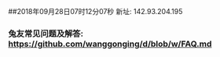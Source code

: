 ##2018年09月28日07时12分07秒 新址: 142.93.204.195
### 兔友常见问题及解答: https://github.com/wanggonging/d/blob/w/FAQ.md
